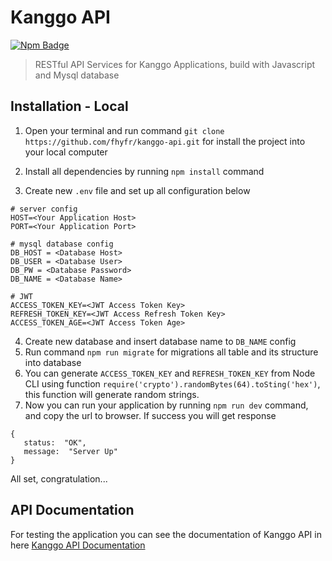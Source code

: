 # Kanggo API
[![Npm Badge](https://badgen.net/badge/icon/npm?icon=npm&label)
](https://www.npmjs.com/)

> RESTful API Services for Kanggo Applications, build with Javascript and Mysql database
## Installation - Local
1. Open your terminal and run command
`git clone https://github.com/fhyfr/kanggo-api.git`
for install the project into your local computer

2.  Install all dependencies by running `npm install` command

3. Create new `.env` file and set up all configuration below
```
# server config
HOST=<Your Application Host>
PORT=<Your Application Port>

# mysql database config
DB_HOST = <Database Host>
DB_USER = <Database User>
DB_PW = <Database Password>
DB_NAME = <Database Name>

# JWT
ACCESS_TOKEN_KEY=<JWT Access Token Key>
REFRESH_TOKEN_KEY=<JWT Access Refresh Token Key>
ACCESS_TOKEN_AGE=<JWT Access Token Age>
```

4. Create new database and insert database name to `DB_NAME` config
5. Run command `npm run migrate` for migrations all table and its structure into database
6. You can generate `ACCESS_TOKEN_KEY` and `REFRESH_TOKEN_KEY` from Node CLI using function `require('crypto').randomBytes(64).toSting('hex')`, this function will generate random strings.
7. Now you can run your application by running `npm run dev` command, and copy the url to browser. If success you will get response

```
{
   status:  "OK",
   message:  "Server Up"   
}
```

All set, congratulation...

## API Documentation
For testing the application you can see the documentation of Kanggo API in here [Kanggo API Documentation](https://documenter.getpostman.com/view/13625436/U16jP6kK)

